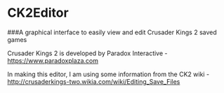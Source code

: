 # CK2Editor
###A graphical interface to easily view and edit Crusader Kings 2 saved games




Crusader Kings 2 is developed by Paradox Interactive - https://www.paradoxplaza.com

In making this editor, I am using some information from the CK2 wiki - http://crusaderkings-two.wikia.com/wiki/Editing_Save_Files
